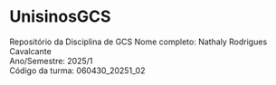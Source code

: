 # UnisinosGCS
Repositório da Disciplina de GCS
Nome completo: Nathaly Rodrigues Cavalcante  
Ano/Semestre: 2025/1  
Código da turma: 060430_20251_02